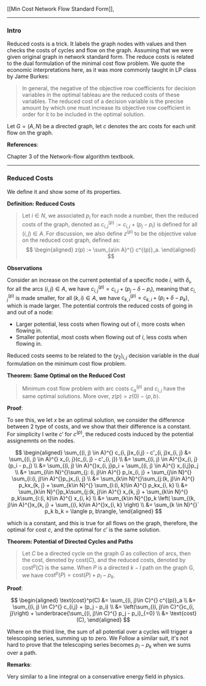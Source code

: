 [[Min Cost Network Flow Standard Form]], 

---
### **Intro**

Reduced costs is a trick. It labels the graph nodes with values and then checks the costs of cycles and flow on the graph. Assuming that we were given original graph in network standard form. The reduce costs is related to the dual formulation of the minimal cost flow problem. We quote the economic interpretations here, as it was more commonly taught in LP class by Jame Burkes: 

> In general, the negative of the objective row coefficients
for decision variables in the optimal tableau are the reduced costs of these variables. The reduced cost of a decision variable is the precise amount by which one must increase its objective row coefficient in order for it to be included in the optimal solution.

Let $G = (A, N)$ be a directed graph, let $c$ denotes the arc costs for each unit flow on the graph. 


**References**:

Chapter 3 of the Network-flow algorithm textbook. 

---
### **Reduced Costs**

We define it and show some of its properties. 

**Definition: Reduced Costs**

> Let $i\in N$, we associated $p_i$ for each node a number, then the reduced costs of the graph, denoted as $c^{(p)}_{i, j} := c_{i, j} + (p_j - p_i)$ is defined for all $(i, j)\in A$. For discussion, we also define $z^{(p)}$ to be the objective value on the reduced cost graph, defined as: 
> $$
> \begin{aligned}
>     z(p) := \sum_{a\in A}^{} c^{(p)}_a. 
> \end{aligned}
> $$

**Observations**

Consider an increase on the current potential of a specific node $i$, with $\delta_i$, for all the arcs $(i, j)\in A$, we have $c^{(p)}_{i, j} = c_{i, j} + (p_j - \delta - p_i)$, meaning that $c^{(p)}_{i, j}$ is made smaller, for all $(k, i)\in A$, we have $c^{(p)}_{k, i} = c_{k, i} + (p_i + \delta - p_k)$, which is made larger. The potential controls the reduced costs of going in and out of a node: 

- Larger potential, less costs when flowing out of $i$, more costs when flowing in. 
- Smaller potential, most costs when flowing out of $i$, less costs when flowing in.

Reduced costs seems to be related to the $(y_2)_{i,j}$ decision variable in the dual formulation on the minimum cost flow problem. 


**Theorem: Same Optimal on the Reduced Cost**

> Minimum cost flow problem with arc costs $c^{(p)}_a$ and $c_{i,j}$ have the same optimal solutions. More over, $z(p) = z(0) - \langle p, b\rangle$. 

**Proof**: 

To see this, we let $x$ be an optimal solution, we consider the difference between 2 type of costs, and we show that their difference is a constant. For simplicity I write $c'$ for $c^{(p)}$, the reduced costs induced by the potential assignemnts on the nodes. 

$$
\begin{aligned}
    \sum_{(i, j) \in A}^{}
        c_{i, j}x_{i,j} - c'_{i, j}x_{i, j} 
    &= 
    \sum_{(i, j) \in A}^{}
        x_{i, j}(c_{i, j} - c'_{i, j})
    \\
    &= 
    \sum_{(i, j) \in A}^{}x_{i, j}(p_i - p_j)
    \\
    &= \sum_{(i, j) \in A}^{}x_{i, j}p_i
    + 
    \sum_{(i, j) \in A}^{} x_{i,j}p_j
    \\
    &= \sum_{i\in N}^{}\sum_{j: (i, j)\in A}^{}
    p_ix_{i, j} + 
    \sum_{j\in N}^{}
    \sum_{i:(i, j)\in A}^{}p_jx_{i, j}
    \\
    &= 
    \sum_{k\in N}^{}\sum_{j:(k, j)\in A}^{}
    p_kx_{k, j} + 
    \sum_{k\in N}^{}
    \sum_{i:(i, k)\in A}^{} p_kx_{i, k}
    \\
    &= 
    \sum_{k\in N}^{}p_k\sum_{j:(k, j)\in A}^{} x_{k, j} + 
    \sum_{k\in N}^{}
    p_k\sum_{i:(i, k)\in A}^{} x_{i, k}
    \\
    &= \sum_{k\in N}^{}p_k
    \left(
        \sum_{(k, j)\in A}^{}x_{k, j} +
        \sum_{(i, k)\in A}^{}x_{i, k}
    \right)
    \\
    &= \sum_{k \in N}^{}`
    p_k b_k = \langle p, b\rangle, 
\end{aligned}
$$

which is a constant, and this is true for all flows on the graph, therefore, the optimal for cost $c$, and the optimal for $c'$ is the same solution. 

**Theorem: Potential of Directed Cycles and Paths**

> Let $C$ be a directed cycle on the graph $G$ as collection of arcs, then the cost, denoted by $\text{cost}(C)$, and the reduced costs, denoted by $\text{cost}^p(C)$ is the same. When $P$ is a directed $k-l$ path on the graph G, we have $\text{cost}^p(P) = \text{cost}(P) + p_l - p_k$. 

**Proof**: 

$$
\begin{aligned}
    \text{cost}^p(C) &= \sum_{(i, j)\in C}^{}
        c^{(p)}_a 
        \\
    &= \sum_{(i, j) \in C}^{}
        c_{i,j} + (p_j - p_i)
    \\
    &= \left(\sum_{(i, j)\in C}^{}c_{i, j}\right) + 
    \underbrace{\sum_{(i, j)\in C}^{} p_j - p_i}_{=0}
    \\
    &= \text{cost}(C), 
\end{aligned}
$$

Where on the third line, the sum of all potential over a cycles will trigger a telescoping series, summing up to zero. We Follow a similar suit, it's not hard to prove that the telescoping series becomes $p_l - p_k$ when we sums over a path. 

**Remarks**: 

Very similar to a line integral on a conservative energy field in physics. 

